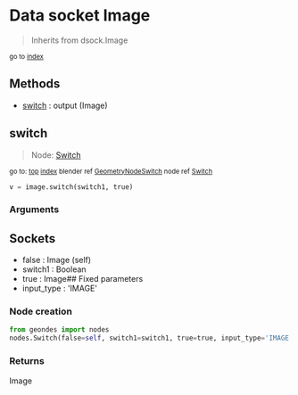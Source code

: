 
# Data socket Image

> Inherits from dsock.Image
  
<sub>go to [index](/docs/index.md)</sub>



## Methods

- [switch](#switch) : output (Image)

## switch

> Node: [Switch](/docs/nodes/Switch.md)
  
<sub>go to: [top](#data-socket-image) [index](/docs/index.md)
blender ref [GeometryNodeSwitch](https://docs.blender.org/api/current/bpy.types.GeometryNodeSwitch.html)
node ref [Switch](https://docs.blender.org/manual/en/latest/modeling/geometry_nodes/utilities/switch.html) </sub>
                          
```python
v = image.switch(switch1, true)
```

### Arguments

## Sockets
- false : Image (self)
- switch1 : Boolean
- true : Image## Fixed parameters
- input_type : 'IMAGE'

### Node creation

```python
from geondes import nodes
nodes.Switch(false=self, switch1=switch1, true=true, input_type='IMAGE')
```

### Returns

Image

